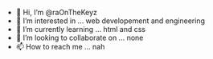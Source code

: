 - 👋 Hi, I’m @raOnTheKeyz
- 👀 I’m interested in ... web developement and engineering
- 🌱 I’m currently learning ... html and css
- 💞️ I’m looking to collaborate on ... none
- 📫 How to reach me ... nah

<!---
raOnTheKeyz/raOnTheKeyz is a ✨ special ✨ repository because its `README.md` (this file) appears on your GitHub profile.
You can click the Preview link to take a look at your changes.
--->
